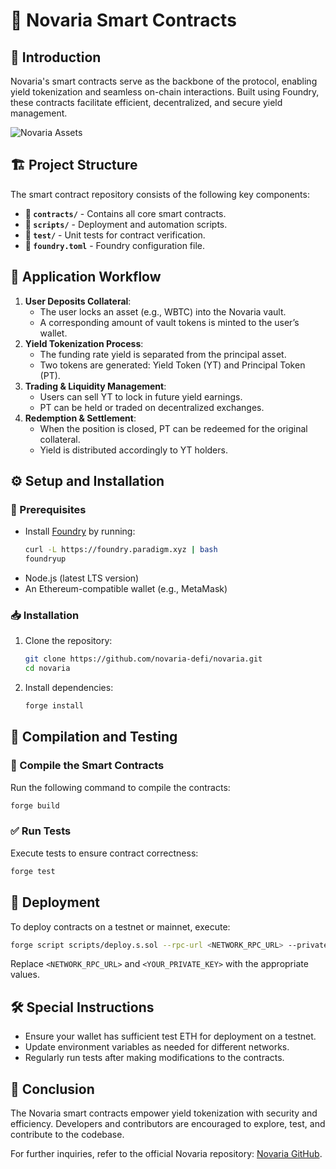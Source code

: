 # 📜 Novaria Smart Contracts

## 📌 Introduction
Novaria's smart contracts serve as the backbone of the protocol, enabling yield tokenization and seamless on-chain interactions. Built using Foundry, these contracts facilitate efficient, decentralized, and secure yield management.

![Novaria Assets](../frontend/src/assets/workflow.jpg)

## 🏗 Project Structure
The smart contract repository consists of the following key components:
- **📂 `contracts/`** - Contains all core smart contracts.
- **📂 `scripts/`** - Deployment and automation scripts.
- **📂 `test/`** - Unit tests for contract verification.
- **📄 `foundry.toml`** - Foundry configuration file.

## 🔄 Application Workflow
1. **User Deposits Collateral**: 
   - The user locks an asset (e.g., WBTC) into the Novaria vault.
   - A corresponding amount of vault tokens is minted to the user’s wallet.
2. **Yield Tokenization Process**: 
   - The funding rate yield is separated from the principal asset.
   - Two tokens are generated: Yield Token (YT) and Principal Token (PT).
3. **Trading & Liquidity Management**:
   - Users can sell YT to lock in future yield earnings.
   - PT can be held or traded on decentralized exchanges.
4. **Redemption & Settlement**:
   - When the position is closed, PT can be redeemed for the original collateral.
   - Yield is distributed accordingly to YT holders.

## ⚙️ Setup and Installation
### 📌 Prerequisites
- Install [Foundry](https://github.com/foundry-rs/foundry) by running:
  ```sh
  curl -L https://foundry.paradigm.xyz | bash
  foundryup
  ```
- Node.js (latest LTS version)
- An Ethereum-compatible wallet (e.g., MetaMask)

### 📥 Installation
1. Clone the repository:
   ```sh
   git clone https://github.com/novaria-defi/novaria.git
   cd novaria
   ```
2. Install dependencies:
   ```sh
   forge install
   ```

## 🚀 Compilation and Testing
### 🔧 Compile the Smart Contracts
Run the following command to compile the contracts:
```sh
forge build
```

### ✅ Run Tests
Execute tests to ensure contract correctness:
```sh
forge test
```

## 🚀 Deployment
To deploy contracts on a testnet or mainnet, execute:
```sh
forge script scripts/deploy.s.sol --rpc-url <NETWORK_RPC_URL> --private-key <YOUR_PRIVATE_KEY>
```
Replace `<NETWORK_RPC_URL>` and `<YOUR_PRIVATE_KEY>` with the appropriate values.

## 🛠 Special Instructions
- Ensure your wallet has sufficient test ETH for deployment on a testnet.
- Update environment variables as needed for different networks.
- Regularly run tests after making modifications to the contracts.

## 🎯 Conclusion
The Novaria smart contracts empower yield tokenization with security and efficiency. Developers and contributors are encouraged to explore, test, and contribute to the codebase.

For further inquiries, refer to the official Novaria repository: [Novaria GitHub](https://github.com/novaria-defi/novaria).

